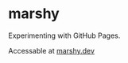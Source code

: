 # marshy
Experimenting with GitHub Pages.

Accessable at <a href="https://marshy.dev" target="_blank">marshy.dev<a>
